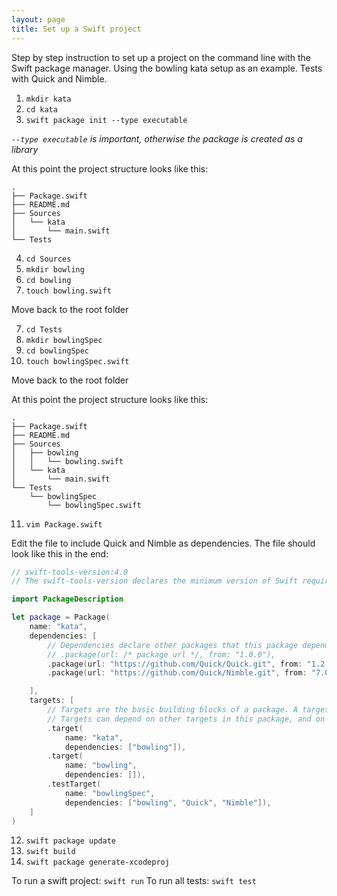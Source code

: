 ```yaml
---
layout: page
title: Set up a Swift project
---
```


Step by step instruction to set up a project on the command line with the Swift package manager.
Using the bowling kata setup as an example.
Tests with Quick and Nimble.

1. `mkdir kata`
2. `cd kata`
3. `swift package init --type executable`

*`--type executable` is important, otherwise the package is created as a library*

At this point the project structure looks like this:
```
.
├── Package.swift
├── README.md
├── Sources
│   └── kata
│       └── main.swift
└── Tests
````

4. `cd Sources`
5. `mkdir bowling`
6. `cd bowling`
7. `touch bowling.swift`

Move back to the root folder

7. `cd Tests`
8. `mkdir bowlingSpec`
9. `cd bowlingSpec`
10. `touch bowlingSpec.swift`

Move back to the root folder

At this point the project structure looks like this:
```
.
├── Package.swift
├── README.md
├── Sources
│   ├── bowling
│   │   └── bowling.swift
│   └── kata
│       └── main.swift
└── Tests
    └── bowlingSpec
        └── bowlingSpec.swift
```

11. `vim Package.swift`

Edit the file to include Quick and Nimble as dependencies.
The file should look like this in the end:

```swift
// swift-tools-version:4.0
// The swift-tools-version declares the minimum version of Swift required to build this package.

import PackageDescription

let package = Package(
    name: "kata",
    dependencies: [
        // Dependencies declare other packages that this package depends on.
        // .package(url: /* package url */, from: "1.0.0"),
        .package(url: "https://github.com/Quick/Quick.git", from: "1.2.0"),
        .package(url: "https://github.com/Quick/Nimble.git", from: "7.0.3"),

    ],
    targets: [
        // Targets are the basic building blocks of a package. A target can define a module or a test suite.
        // Targets can depend on other targets in this package, and on products in packages which this package depends on.
        .target(
            name: "kata",
            dependencies: ["bowling"]),
        .target(
            name: "bowling",
            dependencies: []),
        .testTarget(
            name: "bowlingSpec",
            dependencies: ["bowling", "Quick", "Nimble"]),
    ]
)

```

12. `swift package update`
13. `swift build`
14. `swift package generate-xcodeproj`

To run a swift project: `swift run`
To run all tests: `swift test`
